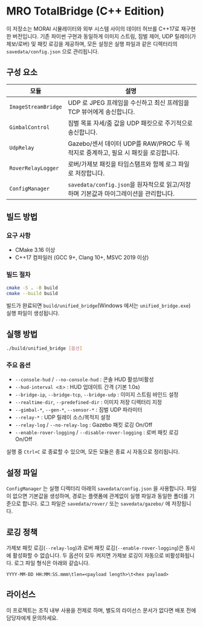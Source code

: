 # MRO TotalBridge (C++ Edition)

이 저장소는 MORAI 시뮬레이터와 외부 시스템 사이의 데이터 허브를 C++17로 재구현한 버전입니다. 기존 파이썬 구현과 동일하게 이미지
스트림, 짐벌 제어, UDP 릴레이(가제보/로버) 및 패킷 로깅을 제공하며, 모든 설정은 실행 파일과 같은 디렉터리의 `savedata/config.json`
으로 관리됩니다.

## 구성 요소

| 모듈 | 설명 |
| --- | --- |
| `ImageStreamBridge` | UDP 로 JPEG 프레임을 수신하고 최신 프레임을 TCP 뷰어에게 송신합니다. |
| `GimbalControl` | 짐벌 목표 자세/줌 값을 UDP 패킷으로 주기적으로 송신합니다. |
| `UdpRelay` | Gazebo/센서 데이터 UDP를 RAW/PROC 두 목적지로 중계하고, 필요 시 패킷을 로깅합니다. |
| `RoverRelayLogger` | 로버/가제보 패킷을 타임스탬프와 함께 로그 파일로 저장합니다. |
| `ConfigManager` | `savedata/config.json`을 원자적으로 읽고/저장하며 기본값과 마이그레이션을 관리합니다. |

## 빌드 방법

### 요구 사항

- CMake 3.16 이상
- C++17 컴파일러 (GCC 9+, Clang 10+, MSVC 2019 이상)

### 빌드 절차

```bash
cmake -S . -B build
cmake --build build
```

빌드가 완료되면 `build/unified_bridge`(Windows 에서는 `unified_bridge.exe`) 실행 파일이 생성됩니다.

## 실행 방법

```bash
./build/unified_bridge [옵션]
```

### 주요 옵션

- `--console-hud` / `--no-console-hud` : 콘솔 HUD 활성/비활성
- `--hud-interval <초>` : HUD 업데이트 간격 (기본 1.0s)
- `--bridge-ip`, `--bridge-tcp`, `--bridge-udp` : 이미지 스트림 바인드 설정
- `--realtime-dir`, `--predefined-dir` : 이미지 저장 디렉터리 지정
- `--gimbal-*`, `--gen-*`, `--sensor-*` : 짐벌 UDP 파라미터
- `--relay-*` : UDP 릴레이 소스/목적지 설정
- `--relay-log` / `--no-relay-log` : Gazebo 패킷 로깅 On/Off
- `--enable-rover-logging` / `--disable-rover-logging` : 로버 패킷 로깅 On/Off

실행 중 `Ctrl+C` 로 종료할 수 있으며, 모든 모듈은 종료 시 자동으로 정리됩니다.

## 설정 파일

`ConfigManager` 는 실행 디렉터리 아래의 `savedata/config.json` 을 사용합니다. 파일이 없으면 기본값을 생성하며, 경로는 플랫폼에 관계없이
실행 파일과 동일한 폴더를 기준으로 합니다. 로그 파일은 `savedata/rover/` 또는 `savedata/gazebo/` 에 저장됩니다.

## 로깅 정책

가제보 패킷 로깅(`--relay-log`)과 로버 패킷 로깅(`--enable-rover-logging`)은 동시에 활성화할 수 없습니다. 두 옵션이 모두 켜지면 가제보
로깅이 자동으로 비활성화됩니다. 로그 파일 형식은 아래와 같습니다.

```
YYYY-MM-DD HH:MM:SS.mmm\tlen=<payload length>\t<hex payload>
```

## 라이선스

이 프로젝트는 조직 내부 사용을 전제로 하며, 별도의 라이선스 문서가 없다면 배포 전에 담당자에게 문의하세요.

